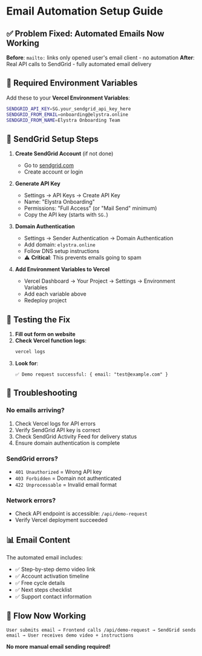 # Email Automation Setup Guide

## ✅ Problem Fixed: Automated Emails Now Working

**Before**: `mailto:` links only opened user's email client - no automation
**After**: Real API calls to SendGrid - fully automated email delivery

## 🔧 Required Environment Variables

Add these to your **Vercel Environment Variables**:

```bash
SENDGRID_API_KEY=SG.your_sendgrid_api_key_here
SENDGRID_FROM_EMAIL=onboarding@elystra.online
SENDGRID_FROM_NAME=Elystra Onboarding Team
```

## 📧 SendGrid Setup Steps

1. **Create SendGrid Account** (if not done)
   - Go to [sendgrid.com](https://sendgrid.com)
   - Create account or login

2. **Generate API Key**
   - Settings → API Keys → Create API Key
   - Name: "Elystra Onboarding"
   - Permissions: "Full Access" (or "Mail Send" minimum)
   - Copy the API key (starts with `SG.`)

3. **Domain Authentication**
   - Settings → Sender Authentication → Domain Authentication
   - Add domain: `elystra.online`
   - Follow DNS setup instructions
   - ⚠️ **Critical**: This prevents emails going to spam

4. **Add Environment Variables to Vercel**
   - Vercel Dashboard → Your Project → Settings → Environment Variables
   - Add each variable above
   - Redeploy project

## 🧪 Testing the Fix

1. **Fill out form on website**
2. **Check Vercel function logs**:
   ```bash
   vercel logs
   ```
3. **Look for**:
   ```
   ✅ Demo request successful: { email: "test@example.com" }
   ```

## 🚨 Troubleshooting

### No emails arriving?
1. Check Vercel logs for API errors
2. Verify SendGrid API key is correct
3. Check SendGrid Activity Feed for delivery status
4. Ensure domain authentication is complete

### SendGrid errors?
- `401 Unauthorized` = Wrong API key
- `403 Forbidden` = Domain not authenticated
- `422 Unprocessable` = Invalid email format

### Network errors?
- Check API endpoint is accessible: `/api/demo-request`
- Verify Vercel deployment succeeded

## 📊 Email Content

The automated email includes:
- ✅ Step-by-step demo video link
- ✅ Account activation timeline
- ✅ Free cycle details
- ✅ Next steps checklist
- ✅ Support contact information

## 🔄 Flow Now Working

```
User submits email → Frontend calls /api/demo-request → SendGrid sends email → User receives demo video + instructions
```

**No more manual email sending required!**
